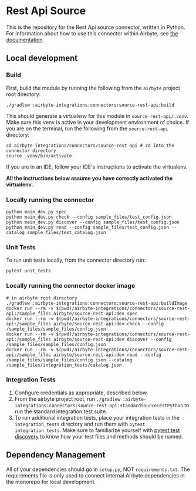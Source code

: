 # Rest Api Source 

This is the repository for the Rest Api source connector, written in Python. 
For information about how to use this connector within Airbyte, see [the documentation](https://docs.airbyte.io/integrations/sources/rest-api).

## Local development
### Build
First, build the module by running the following from the `airbyte` project root directory: 
```
./gradlew :airbyte-integrations:connectors:source-rest-api:build
```

This should generate a virtualenv for this module in `source-rest-api/.venv`. Make sure this venv is active in your
development environment of choice. If you are on the terminal, run the following from the `source-rest-api` directory:
```
cd airbyte-integrations/connectors/source-rest-api # cd into the connector directory
source .venv/bin/activate
```
If you are in an IDE, follow your IDE's instructions to activate the virtualenv. 

**All the instructions below assume you have correctly activated the virtualenv.**.

### Locally running the connector
```
python main_dev.py spec
python main_dev.py check --config sample_files/test_config.json
python main_dev.py discover --config sample_files/test_config.json
python main_dev.py read --config sample_files/test_config.json --catalog sample_files/test_catalog.json
```

### Unit Tests
To run unit tests locally, from the connector directory run:
```
pytest unit_tests
```

### Locally running the connector docker image
```
# in airbyte root directory
./gradlew :airbyte-integrations:connectors:source-rest-api:buildImage
docker run --rm -v $(pwd)/airbyte-integrations/connectors/source-rest-api:/sample_files airbyte/source-rest-api:dev spec
docker run --rm -v $(pwd)/airbyte-integrations/connectors/source-rest-api:/sample_files airbyte/source-rest-api:dev check --config /sample_files/sample_files/config.json
docker run --rm -v $(pwd)/airbyte-integrations/connectors/source-rest-api:/sample_files airbyte/source-rest-api:dev discover --config /sample_files/sample_files/config.json
docker run --rm -v $(pwd)/airbyte-integrations/connectors/source-rest-api:/sample_files airbyte/source-rest-api:dev read --config /sample_files/sample_files/config.json --catalog /sample_files/integration_tests/catalog.json
```

### Integration Tests 
1. Configure credentials as appropriate, described below.
1. From the airbyte project root, run `./gradlew :airbyte-integrations:connectors:source-rest-api:standardSourceTestPython` to run the standard integration test suite.
1. To run additional integration tests, place your integration tests in the `integration_tests` directory and run them with `pytest integration_tests`.
   Make sure to familiarize yourself with [pytest test discovery](https://docs.pytest.org/en/latest/goodpractices.html#test-discovery) to know how your test files and methods should be named.

## Dependency Management
All of your dependencies should go in `setup.py`, NOT `requirements.txt`. The requirements file is only used to connect internal Airbyte dependencies in the monorepo for local development.

